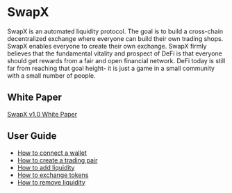 # SwapX
SwapX is an automated liquidity protocol. The goal is to build a cross-chain decentralized exchange where everyone can build their own trading shops. SwapX enables everyone to create their own exchange.
SwapX firmly believes that the fundamental vitality and prospect of DeFi is that everyone should get rewards from a fair and open financial network. DeFi today is still far from reaching that goal height- it is just a game in a small community with a small number of people.



## White Paper

 [SwapX v1.0 White Paper](white-paper/SwapX-v1.0-whitepaper.pdf)



## User Guide

- [How to connect a wallet](user-guide/connect-a-wallet.md)
- [How to create a trading pair](user-guide/create-a-trading-pair.md)
- [How to add liquidity](user-guide/add-liquidity.md)
- [How to exchange tokens](user-guide/exchange-tokens.md)
- [How to remove liquidity](user-guide/remove-liquidity.md)




